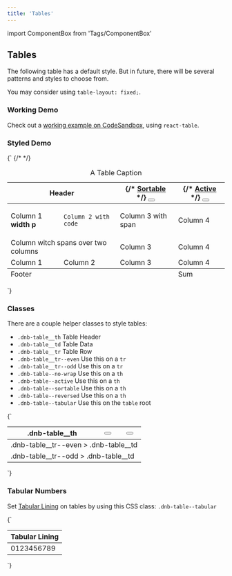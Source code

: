 ```yaml
---
title: 'Tables'
---
```


import ComponentBox from 'Tags/ComponentBox'

## Tables

The following table has a default style. But in future, there will be several patterns and styles to choose from.

You may consider using `table-layout: fixed;`.

### Working Demo

Check out a [working example on CodeSandbox](https://codesandbox.io/embed/eufemia-react-table-x4cwc), using `react-table`.

### Styled Demo

<ComponentBox reactLive hideCode data-dnb-test="table-default">
{`
<table className="dnb-table">
  <caption>A Table Caption</caption>
  <thead>
    <tr>
      <th scope="col" colSpan="2" className="dnb-table--no-wrap">
        Header
      </th>
      <th scope="col" className="dnb-table--sortable dnb-table--reversed">
        {/* <a href="#sort">
          Sortable
          <IconPrimary icon="arrow-down" />
        </a> */}
        <Button
          variant="tertiary"
          icon="arrow-down"
          text="Sortable"
          title="Sort table row"
        />
      </th>
      <th scope="col" className="dnb-table--sortable dnb-table--active">
        {/* <a href="#sort">
          Active
          <IconPrimary icon="arrow-down" />
        </a> */}
        <Button
          variant="tertiary"
          icon="arrow-down"
          text="Active"
          title="Sort table row"
        />
      </th>
    </tr>
  </thead>
  {/* <tfoot>
    <tr>
      <td colSpan="3">Footer</td>
      <td>Sum</td>
    </tr>
  </tfoot> */}
  <tbody>
    <tr>
      <td>
        <p className="dnb-p">
          Column 1 <b>width p</b>
        </p>
      </td>
      <td>
        <code className="dnb-code">Column 2 with code</code>
      </td>
      <td>
        <span>Column 3 with span</span>
      </td>
      <td>Column 4</td>
    </tr>
    <tr>
      <td colSpan="2">Column witch spans over two columns</td>
      <td>Column 3</td>
      <td>Column 4</td>
    </tr>
    <tr>
      <td>Column 1</td>
      <td>Column 2</td>
      <td>Column 3</td>
      <td>Column 4</td>
    </tr>
  </tbody>
</table>
`}
</ComponentBox>

### Classes

There are a couple helper classes to style tables:

- `.dnb-table__th` Table Header
- `.dnb-table__td` Table Data
- `.dnb-table__tr` Table Row
- `.dnb-table__tr--even` Use this on a `tr`
- `.dnb-table__tr--odd` Use this on a `tr`
- `.dnb-table--no-wrap` Use this on a `th`
- `.dnb-table--active` Use this on a `th`
- `.dnb-table--sortable` Use this on a `th`
- `.dnb-table--reversed` Use this on a `th`
- `.dnb-table--tabular` Use this on the `table` root

<ComponentBox reactLive hideCode data-dnb-test="table-classes" caption="Example usage of class helpers">
{`
<table className="dnb-table">
  <thead>
    <tr className="dnb-table__tr">
      <th className="dnb-table__th">
        .dnb-table__th
      </th>
      <th scope="col" className="dnb-table__th dnb-table--sortable dnb-table--reversed">
        <Button
          variant="tertiary"
          icon="arrow-down"
          text="dnb-table--reversed"
          title="dnb-table__th dnb-table--sortable dnb-table--reversed"
        />
      </th>
      <th scope="col" className="dnb-table__th dnb-table--sortable dnb-table--active">
        <Button
          variant="tertiary"
          icon="arrow-down"
          text="dnb-table--active"
          title="dnb-table__th dnb-table--sortable dnb-table--active"
        />
      </th>
    </tr>
  </thead>
  <tbody>
    <tr className="dnb-table__tr dnb-table__tr--even">
      <td colSpan="3" className="dnb-table__td">.dnb-table__tr--even > .dnb-table__td</td>
    </tr>
    <tr className="dnb-table__tr dnb-table__tr--odd">
      <td colSpan="3" className="dnb-table__td">.dnb-table__tr--odd > .dnb-table__td</td>
    </tr>
  </tbody>
</table>
`}
</ComponentBox>

### Tabular Numbers

Set [Tabular Lining](/uilib/typography/numbers) on tables by using this CSS class: `.dnb-table--tabular`

<ComponentBox reactLive hideCode data-dnb-test="table-tabular">
{`
<table className="dnb-table dnb-table--tabular">
  <thead>
    <tr>
      <th>
        Tabular Lining
      </th>
    </tr>
  </thead>
  <tbody>
    <tr>
      <td>0123456789</td>
    </tr>
  </tbody>
</table>
`}
</ComponentBox>
